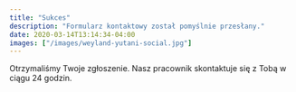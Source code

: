 ```yaml
---
title: "Sukces"
description: "Formularz kontaktowy został pomyślnie przesłany."
date: 2020-03-14T13:14:34-04:00
images: ["/images/weyland-yutani-social.jpg"]
---
```


Otrzymaliśmy Twoje zgłoszenie. Nasz pracownik skontaktuje się z Tobą w ciągu 24 godzin.
